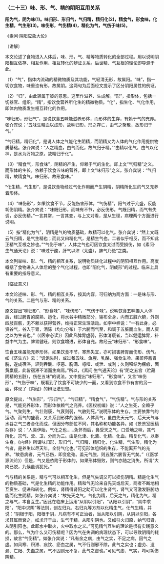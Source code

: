 ### （二十三）味、形、气、精的阴阳互用关系

**阳为气，阴为味(1)。味归形、形归气，气归精，精归化(2)，精食气，形食味，化生精，气生形(3)。味伤形，气伤精(4)，精化为气，气伤于味(5)。**

《素问·阴阳应象大论》

〔讲解〕

本文论述了食物进入人体后，味、形，气、精等物质转化的全部过程。用以说明阴阳相互依存、相互作用、相互转化的辨证关系。后世精、气互根的理论即导源于此。

（1）“气”，指体内流动的精微物质及其功能，气轻清无形，故属阳。“味”，指一切饮食物，味重浊有形，故属阴。这两句为后面经文提示了区分阴阳属性的例证。

（2）“归”，由此转属于彼的意思。这里作滋养、生成解。“形”，指形体，包括一切器官、组织。“精”，指饮食营养所化生的精微物质。“化"，指生化、气化作用，即体内物质发生相互转化的作用。

“味归形，形归气”，是说饮食五味能滋养形体，而形体的生存，有赖于气的充养。张介宾说；“五味生精血以成形，故味归形。形之存亡，由气之聚散，故形归于气。”

“气归精，精归化”，是说人体之气能化生阴精，而阴精又为人体的气化作用提供物质基础。张介宾说：“人之精血，由气而化，故气归于精。”“由精以化气，由气以化神，是水为万物之原，故精归于化”。

（3）“精食气，形食味”，阴精的产生，仰赖于气的生化，即上文“气归精”之义。而形体的生长，依赖于饮食五味的营养，即上文“味归形”之义。张介宾说：“气归精，故精食气。味归形，故形食味。”

“化生精，气生形”，是说饮食物经过气化作用而产生阴精，阴精所化生的气又充养着形体。

（4）“味伤形“，如果饮食不节，反能伤害形体。“气伤精”，阳气过于亢盛，反能耗伤阴精。张介宾说：“味既归形，而味有不节，必反伤形。气既归精，而气有失调，必反伤精。”一言其常，一言其变，与上文对看，是从生理，病理两个方面进行说明。

（5）按“精化为气”，阴精是气的物质基础，故精可以化气。张介宾说：“然上文既云气归精，是气生精也；而此又曰精化气，是精生气也。二者似乎相反，而不知此正精气互根之妙也。”“气伤于味”，人体之气也可因饮食太过而受损伤，如《素问·生气通天论》说：“味过于酸，肝气以津（太盛），脾气乃绝”之类。

本文列举味、形、气、精的相互关系，说明物质转化过程中的阴阳相互作用。高度概括了食物进入人体后的整个气化过程，也即“阳化气，阴成形”的过程。临床上具有重要的指导意义。

〔临证意义〕

本文论述味、形、气、精的相互关系，按其内容，可归纳为两方面：一是味与形、气的关系。二是气与形、精的关系。

原文提出“味归形”、“形食味”、“味伤形”，“气伤于味”。说明饮食五味摄入人体后，经过脾胃的腐熟、运化，将水谷中精微部分，输布全身，内而五脏六腑，外则四肢百骸，无不赖以获得营养，维持正常生理活动。如李中梓说：“一有此身，必资谷气，谷入于胃，洒陈（均匀分布）于六腑而气至，和调于五脏而血生，而人资之以为生者也。”（《医宗必读》）因此凡脾胃虚弱，形体消瘦者，当以健运脾胃，补益中气为主。脾胃健旺，则饮食增进，形体自充。故经云“味归形”、“形食味”。

饮食五味虽能充养形体，如果饮食不节，寒热失宜，亦可损害脾胃而伤形、伤气。如《济生方》云：“饥饱失时，或过餐五味、鱼腥、乳酪、强食生冷、果菜停蓄胃脘，遂成宿滞，轻则吞酸、呕恶、胸满、噫噎、或泄、或利；久则积结为癥瘕，面黄羸瘦，此皆宿滞不消而生病焉。”所以，《素问·生气通天论》有“阴之五宫（贮藏阴精的五脏），伤在五味”的说法。文中提出“味归形”，“形食味”，又言“味伤形”，“气伤于味”，既看到了饮食不可缺少的一面，又看到饮食不节有害的另一面，体现了《内经》的辩证法思想。

原文提出，“气生形”，“形归气”，“气归精”，“精食气”，“气伤精”。气与形的关系是，气能充养形体，而形体依赖气之充养。《医权初编》说：“人之生死，全赖乎气。气聚则生，气壮则康，气衰则弱，气散则死。”说明形体的生存，主要依靠气的运动，而气的盛衰，又关系到形体的强弱。人体真气，虽由先天元气、后天天气与水谷之气三者合化而成，但因分布部位不同，其名称和功能各异。如《景景室医稿杂存》说：“人类伊始，气化之也……免怀而后，鼻受天之气，口受地之味，其气所化，宗气、营、卫，分而为三。由是化津、化液、化精、化血，精复化气，以奉生身。《内经》所谓味归形，形归气，气归精，精归化，化生精，气生形，精化为气者，是养生以尽天年，全恃气化也。”可见形体组织的生存，不能离开气的充养。“故患病者，元气已伤，即变危殆。盖元气脱，则五脏六腑皆无气矣。”（《医学源流论》）但是，气又是依附于形体的，如果形体毁败，则气亦随之消失，所谓“大肉已脱，九候虽调犹死。”

气与精的关系是，精与气可以相互化生，但是气失调又可以损伤阴精。精是化生气的物质基础，气是化生精的功能作用。精和气无论来自先天或后天，两者不断地相互资生、促进和转化。例如，肾精得肾阳之助可以化生肾气，肾气又可激发脏腑功能而化生阴精。如张介宾说：“故先天之气，气化为精，后天之气，精化为气，精之与气，本自互生。”因此在临床上运用“从阴以引阳”，“从阳以引阴”，“阴中求阳”，“阳中求阴”等法则，创左归丸、右归丸等方剂以化精生气，化气生精，并说：“阴根于阳，阳根于阴，凡病有不可正治者，当从阳以引阴，从阴以引阳，各求其属而衰之，如求汗于血，生气于精，从阳引阴也。又如引火归原，纳气归肾，从阴引阳也。此即水中取火，火中取水之义。”可见精气互生的理论是很有实践意义的。那么，气为什么又可伤精呢？因为气在失调的病理状态下，可以导致阴精的耗损，故言“气伤精”。如张介宾说：“凡有余之病，由气之实，不足之病，因气之虚。如风寒、积滞、痰饮、瘀血之属，气不行则邪不除，此气之实也；虚劳、遗漏、亡阳、失血之属，气不固则元不复，此气之虚也。”可见气虚、气实，均可耗伤阴精。
